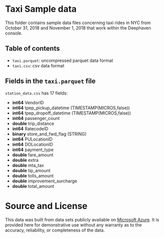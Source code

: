 # Taxi Sample data

This folder contains sample data files concerning taxi rides in NYC from October 31, 2018 and November 1, 2018 that work within the Deephaven console.

## Table of contents

- `taxi.parquet`: uncompressed parquet data format
- `taxi.csv`: csv data format

## Fields in the `taxi.parquet` file

`station_data.csv` has 17 fields:

  - **int64** VendorID
  - **int64**  tpep_pickup_datetime (TIMESTAMP(MICROS,false))
  - **int64**  tpep_dropoff_datetime (TIMESTAMP(MICROS,false))
  - **int64**  passenger_count
  - **double**  trip_distance
  - **int64**  RatecodeID
  - **binary**  store_and_fwd_flag (STRING)
  - **int64**  PULocationID
  - **int64**  DOLocationID
  - **int64**  payment_type
  - **double**  fare_amount
  - **double**  extra
  - **double**  mta_tax
  - **double**  tip_amount
  - **double**  tolls_amount
  - **double**  improvement_surcharge
  - **double**  total_amount

# Source and License

This data was built from data sets publicly available on [Microsoft Azure](https://azure.microsoft.com/en-us/services/open-datasets/catalog/nyc-taxi-limousine-commission-yellow-taxi-trip-records/). It is provided here for demonstrative use without any warranty as to the accuracy, reliability, or completeness of the data.
